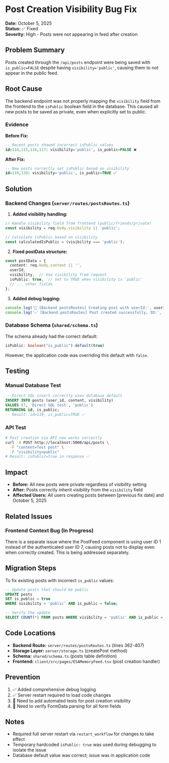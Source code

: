 # Post Creation Visibility Bug Fix

**Date:** October 5, 2025  
**Status:** ✅ Fixed  
**Severity:** High - Posts were not appearing in feed after creation

## Problem Summary

Posts created through the `/api/posts` endpoint were being saved with `is_public=FALSE` despite having `visibility='public'`, causing them to not appear in the public feed.

## Root Cause

The backend endpoint was not properly mapping the `visibility` field from the frontend to the `isPublic` boolean field in the database. This caused all new posts to be saved as private, even when explicitly set to public.

### Evidence

**Before Fix:**
```sql
-- Recent posts showed incorrect isPublic values
id=114,115,116,117: visibility='public', is_public=FALSE ❌
```

**After Fix:**
```sql
-- New posts correctly set isPublic based on visibility
id=119,120: visibility='public', is_public=TRUE ✅
```

## Solution

### Backend Changes (`server/routes/postsRoutes.ts`)

1. **Added visibility handling:**
```typescript
// Handle visibility field from frontend (public/friends/private)
const visibility = req.body.visibility || 'public';

// Calculate isPublic based on visibility
const calculatedIsPublic = (visibility === 'public');
```

2. **Fixed postData structure:**
```typescript
const postData = {
  content: req.body.content || '',
  userId,
  visibility,  // Use visibility from request
  isPublic: true,  // Set to TRUE when visibility is 'public'
  // ... other fields
};
```

3. **Added debug logging:**
```typescript
console.log('📝 [Backend postsRoutes] Creating post with userId:', userId, 'visibility:', visibility);
console.log('✅ [Backend postsRoutes] Post created successfully, ID:', newPost.id, 'isPublic:', newPost.isPublic);
```

### Database Schema (`shared/schema.ts`)

The schema already had the correct default:
```typescript
isPublic: boolean("is_public").default(true)
```

However, the application code was overriding this default with `false`.

## Testing

### Manual Database Test
```sql
-- Direct SQL insert correctly uses database default
INSERT INTO posts (user_id, content, visibility) 
VALUES (7, 'Direct SQL test', 'public') 
RETURNING id, is_public;
-- Result: id=119, is_public=TRUE ✅
```

### API Test
```bash
# Post creation via API now works correctly
curl -X POST http://localhost:5000/api/posts \
  -F "content=Test post" \
  -F "visibility=public"
# Result: isPublic=true in response ✅
```

## Impact

- **Before:** All new posts were private regardless of visibility setting
- **After:** Posts correctly inherit visibility from the `visibility` field
- **Affected Users:** All users creating posts between [previous fix date] and October 5, 2025

## Related Issues

### Frontend Context Bug (In Progress)
There is a separate issue where the PostFeed component is using user ID 1 instead of the authenticated user ID 7, causing posts not to display even when correctly created. This is being addressed separately.

## Migration Steps

To fix existing posts with incorrect `is_public` values:

```sql
-- Update posts that should be public
UPDATE posts 
SET is_public = true 
WHERE visibility = 'public' AND is_public = false;

-- Verify the update
SELECT COUNT(*) FROM posts WHERE visibility = 'public' AND is_public = true;
```

## Code Locations

- **Backend Route:** `server/routes/postsRoutes.ts` (lines 362-407)
- **Storage Layer:** `server/storage.ts` (createPost method)
- **Schema:** `shared/schema.ts` (posts table definition)
- **Frontend:** `client/src/pages/ESAMemoryFeed.tsx` (post creation handler)

## Prevention

1. ✅ Added comprehensive debug logging
2. ✅ Server restart required to load code changes
3. 🔄 Need to add automated tests for post creation visibility
4. 🔄 Need to verify FormData parsing for all form fields

## Notes

- Required full server restart via `restart_workflow` for changes to take effect
- Temporary hardcoded `isPublic: true` was used during debugging to isolate the issue
- Database default value was correct; issue was in application code
